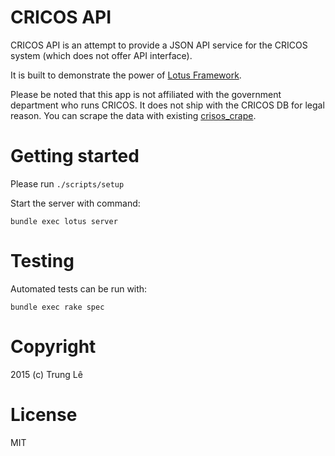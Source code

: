 # CRICOS API

CRICOS API is an attempt to provide a JSON API service for the CRICOS system (which does not offer API interface).

It is built to demonstrate the power of [Lotus Framework](http://lotusrb.org).

Please be noted that this app is not affiliated with the government department who runs CRICOS. It does not ship with the CRICOS DB for legal reason. You can scrape the data with existing [crisos_crape](https://github.com/ruby-journal/cricos_scrape.rb).

# Getting started

Please run `./scripts/setup`

Start the server with command:

```
bundle exec lotus server
```

# Testing

Automated tests can be run with:

```
bundle exec rake spec
```

# Copyright

2015 (c) Trung Lê

# License

MIT